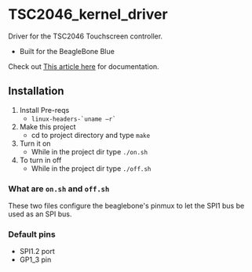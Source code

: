 # TSC2046_kernel_driver
Driver for the TSC2046 Touchscreen controller.

* Built for the BeagleBone Blue

Check out [This article here](https://elinux.org/ECE497_Project:_TSC2046_Kernel_Driver) for documentation.

## Installation
1. Install Pre-reqs
   * ``` linux-headers-`uname –r` ```
2. Make this project
   * cd to project directory and type `make`
3. Turn it on
   * While in the project dir type `./on.sh`
4. To turn in off
   * While in the project dir type `./off.sh`

### What are `on.sh` and `off.sh`
These two files configure the beaglebone's pinmux to let the SPI1 bus be used as an SPI bus.

### Default pins
* SPI1.2 port
* GP1\_3 pin

